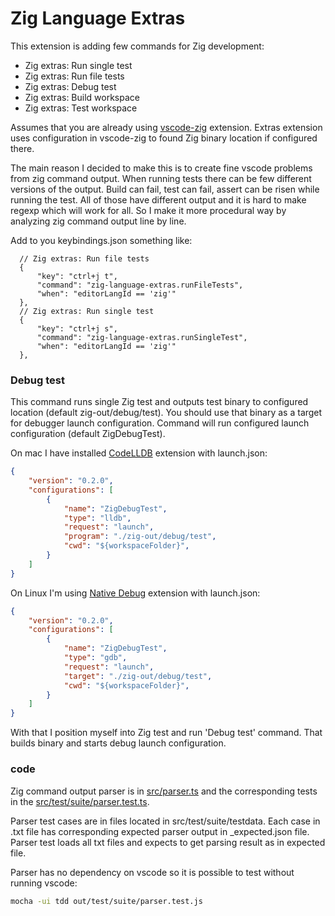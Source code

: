 # Zig Language Extras 

This extension is adding few commands for Zig development:
  * Zig extras: Run single test
  * Zig extras: Run file tests
  * Zig extras: Debug test
  * Zig extras: Build workspace
  * Zig extras: Test workspace

Assumes that you are already using
[vscode-zig](https://github.com/ziglang/vscode-zig) extension. Extras extension uses
configuration in vscode-zig to found Zig binary location if configured there.

The main reason I decided to make this is to create fine vscode problems from
zig command output. When running tests there can be few different versions of
the output. Build can fail, test can fail, assert can be risen while running the
test. All of those have different output and it is hard to make regexp which
will work for all. So I make it more procedural way by analyzing zig command
output line by line. 


Add to you keybindings.json something like:
  ```jsonc
    // Zig extras: Run file tests
    {
        "key": "ctrl+j t",
        "command": "zig-language-extras.runFileTests",
        "when": "editorLangId == 'zig'"
    },
    // Zig extras: Run single test
    {
        "key": "ctrl+j s",
        "command": "zig-language-extras.runSingleTest",
        "when": "editorLangId == 'zig'"
    },
  ```

### Debug test

This command runs single Zig test and outputs test binary to configured location
(default zig-out/debug/test). You should use that binary as a target for
debugger launch configuration. Command will run configured launch configuration
(default ZigDebugTest).

On mac I have installed [CodeLLDB](https://marketplace.visualstudio.com/items?itemName=vadimcn.vscode-lldb)
extension with launch.json:
```json
{
    "version": "0.2.0",
    "configurations": [
        {
            "name": "ZigDebugTest",
            "type": "lldb",
            "request": "launch",
            "program": "./zig-out/debug/test",
            "cwd": "${workspaceFolder}",
        }
    ]
}
```
On Linux I'm using [Native Debug](https://marketplace.visualstudio.com/items?itemName=webfreak.debug) extension with launch.json:
```json
{
    "version": "0.2.0",
    "configurations": [
        {
            "name": "ZigDebugTest",
            "type": "gdb",
            "request": "launch",
            "target": "./zig-out/debug/test",
            "cwd": "${workspaceFolder}",
        }
    ]
}
```


With that I position myself into Zig test and run 'Debug test' command. That
builds binary and starts debug launch configuration.


### code


Zig command output parser is in [src/parser.ts](src/parser.ts) and the
corresponding tests in the [src/test/suite/parser.test.ts](src/test/suite/parser.test.ts).

Parser test cases are in files located in
src/test/suite/testdata. Each case in .txt file has
corresponding expected parser output in _expected.json file. Parser test loads
all txt files and expects to get parsing result as in expected file.

Parser has no dependency on vscode so it is possible to test without running vscode:
```sh
mocha -ui tdd out/test/suite/parser.test.js
```

<!--
  ### Notes to myself
  [vscode extensions docs](https://code.visualstudio.com/api/get-started/extension-anatomy)   
  [extension samples](https://github.com/microsoft/vscode-extension-samples/tree/main)  
  [publishing extension](https://code.visualstudio.com/api/working-with-extensions/publishing-extension)  
-->